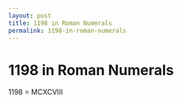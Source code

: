 ```yaml
---
layout: post
title: 1198 in Roman Numerals
permalink: 1198-in-roman-numerals
---
```


# 1198 in Roman Numerals

1198 = MCXCVIII
